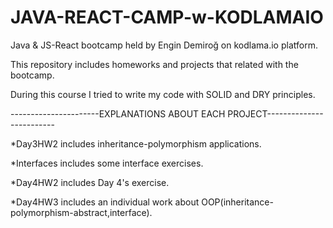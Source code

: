 # JAVA-REACT-CAMP-w-KODLAMAIO

Java & JS-React bootcamp held by Engin Demiroğ on kodlama.io platform. 

This repository includes homeworks and projects that related with the bootcamp.

During this course I tried to write my code with SOLID and DRY principles.

 
 ----------------------EXPLANATIONS ABOUT EACH PROJECT-------------------------
 
 *Day3HW2 includes inheritance-polymorphism applications.
 
 *Interfaces includes some interface exercises.
 
 *Day4HW2 includes Day 4's exercise.
 
 *Day4HW3 includes an individual work about OOP(inheritance-polymorphism-abstract,interface).

